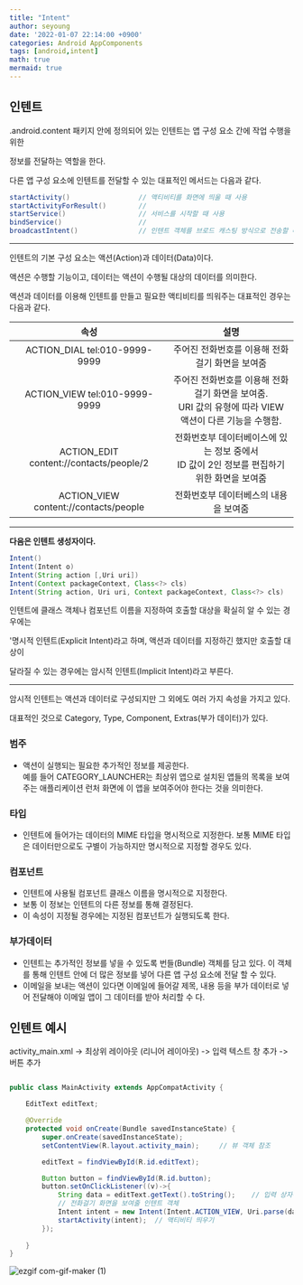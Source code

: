 ```yaml
---
title: "Intent"
author: seyoung
date: '2022-01-07 22:14:00 +0900'
categories: Android AppComponents
tags: [android,intent]
math: true
mermaid: true
---
```


## 인텐트

.android.content 패키지 안에 정의되어 있는 인텐트는 앱 구성 요소 간에 작업 수행을 위한 

정보를 전달하는 역할을 한다.  

다른 앱 구성 요소에 인텐트를 전달할 수 있는 대표적인 메서드는 다음과 같다.

```java
startActivity() 				// 액티비티를 화면에 띄울 때 사용
startActivityForResult()		// 
startService()					// 서비스를 시작할 때 사용
bindService()					// 
broadcastIntent()				// 인텐트 객체를 브로드 캐스팅 방식으로 전송할 때 사용
```

---

인텐트의 기본 구성 요소는 액션(Action)과 데이터(Data)이다.

액션은 수행할 기능이고, 데이터는 액션이 수행될 대상의 데이터를 의미한다.

액션과 데이터를 이용해 인텐트를 만들고 필요한 액티비티를 띄워주는 대표적인 경우는 다음과 같다. 

| 속성 | 설명 |
|:--:|:--:|
|ACTION_DIAL tel:010-9999-9999 | 주어진 전화번호를 이용해 전화 걸기 화면을 보여줌 |
|ACTION_VIEW tel:010-9999-9999 | 주어진 전화번호를 이용해 전화 걸기 화면을 보여줌. <br> URI 값의 유형에 따라 VIEW 액션이 다른 기능을 수행함.  |
|ACTION_EDIT content://contacts/people/2  | 전화번호부 데이터베이스에 있는 정보 중에서<br> ID 값이 2인 정보를 편집하기 위한 화면을 보여줌 |
|ACTION_VIEW content://contacts/people  |전화번호부 데이터베스의 내용을 보여줌|

---

**다음은 인텐트 생성자이다.**

```java
Intent()
Intent(Intent o)
Intent(String action [,Uri uri])
Intent(Context packageContext, Class<?> cls)
Intent(String action, Uri uri, Context packageContext, Class<?> cls)
``` 

인텐트에 클래스 객체나 컴포넌트 이름을 지정하여 호출할 대상을 확실히 알 수 있는 경우에는

'명시적 인텐트(Explicit Intent)라고 하며, 액션과 데이터를 지정하긴 했지만 호출할 대상이 

달라질 수 있는 경우에는 암시적 인텐트(Implicit Intent)라고 부른다.

---

암시적 인텐트는 액션과 데이터로 구성되지만 그 외에도 여러 가지 속성을 가지고 있다.

대표적인 것으로  Category, Type, Component, Extras(부가 데이터)가 있다.

### 범주

  - 액션이 실행되는 필요한 추가적인 정보를 제공한다.  
    예를 들어 CATEGORY_LAUNCHER는 최상위 앱으로 설치된 앱들의 목록을 보여주는 애플리케이션 
    런처 화면에 이 앱을 보여주어야 한다는 것을 의미한다. 

### 타입 
 - 인텐트에 들어가는 데이터의 MIME 타입을 명시적으로 지정한다.
    보통 MIME 타입은 데이터만으로도 구별이 가능하지만 명시적으로 지정할 경우도 있다.
    
### 컴포넌트

 - 인텐트에 사용될 컴포넌트 클래스 이름을 명시적으로 지정한다. 
 - 보통 이 정보는 인텐트의 다른 정보를 통해  결정된다. 
 - 이 속성이 지정될 경우에는 지정된 컴포넌트가 실행되도록 한다. 

### 부가데이터 

 - 인텐트는 추가적인 정보를 넣을 수 있도록 번들(Bundle) 객체를 담고 있다.
   이 객체를 통해 인텐트 안에 더 많은 정보를 넣어 다른 앱 구성 요소에 전달 할 수 있다.
 - 이메일을 보내는 액션이 있다면 이메일에 들어갈 제목, 내용 등을 부가 데이터로 넣어 전달해야
    이메일 앱이 그 데이터를 받아 처리할 수 다. 


   
## 인텐트 예시
activity_main.xml 
-> 최상위 레이아웃 (리니어 레이아웃) -> 입력 텍스트 창 추가 -> 버튼 추가

```java

public class MainActivity extends AppCompatActivity {

    EditText editText;

    @Override
    protected void onCreate(Bundle savedInstanceState) {
        super.onCreate(savedInstanceState);
        setContentView(R.layout.activity_main);     // 뷰 객체 참조

        editText = findViewById(R.id.editText);

        Button button = findViewById(R.id.button);
        button.setOnClickListener((v)->{
            String data = editText.getText().toString();    // 입력 상자에 입력된 전화번호 확인
            // 전화걸기 화면을 보여줄 인텐트 객체
            Intent intent = new Intent(Intent.ACTION_VIEW, Uri.parse(data));
            startActivity(intent);  // 액티비티 띄우기
        });
        
    }
}
```

![ezgif com-gif-maker (1)](https://user-images.githubusercontent.com/54762273/148548930-b84a49ca-1c95-4c57-bb7f-d7ee7164a0aa.gif)

